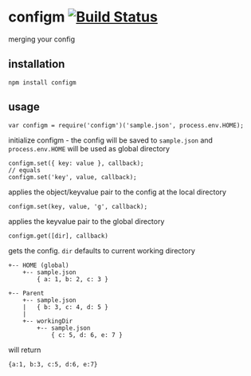 # configm [![Build Status](https://secure.travis-ci.org/bonuspunkt/configm.png)](http://travis-ci.org/bonuspunkt/configm)
merging your config

## installation
    npm install configm

## usage
    var configm = require('configm')('sample.json', process.env.HOME);
initialize configm - the config will be saved to `sample.json` and `process.env.HOME` will be used as global directory

    configm.set({ key: value }, callback);
    // equals
    configm.set('key', value, callback);
applies the object/keyvalue pair to the config at the local directory

    configm.set(key, value, 'g', callback);
applies the keyvalue pair to the global directory

    configm.get([dir], callback)
gets the config. `dir` defaults to current working directory

    +-- HOME (global)
        +-- sample.json
            { a: 1, b: 2, c: 3 }
    
    +-- Parent
        +-- sample.json
        |   { b: 3, c: 4, d: 5 }
        |
        +-- workingDir
            +-- sample.json
                { c: 5, d: 6, e: 7 }
will return

    {a:1, b:3, c:5, d:6, e:7}
